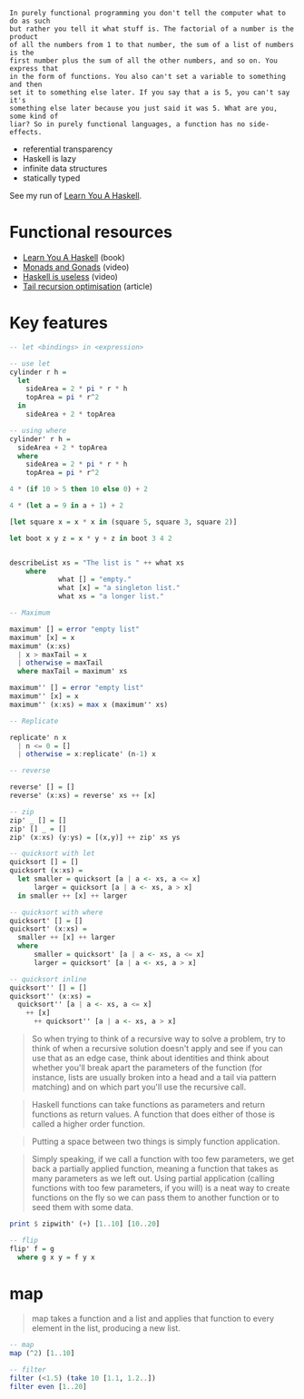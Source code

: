 ```
In purely functional programming you don't tell the computer what to do as such
but rather you tell it what stuff is. The factorial of a number is the product
of all the numbers from 1 to that number, the sum of a list of numbers is the
first number plus the sum of all the other numbers, and so on. You express that
in the form of functions. You also can't set a variable to something and then
set it to something else later. If you say that a is 5, you can't say it's
something else later because you just said it was 5. What are you, some kind of
liar? So in purely functional languages, a function has no side-effects. 
```

- referential transparency
- Haskell is lazy
- infinite data structures
- statically typed

See my run of [Learn You A Haskell](learn-you-a-haskell).

# Functional resources
- [Learn You A Haskell](http://learnyouahaskell.com/chapters) (book)
- [Monads and Gonads](https://www.youtube.com/watch?v=b0EF0VTs9Dc) (video) 
- [Haskell is useless](https://www.youtube.com/watch?v=iSmkqocn0oQ) (video)
- [Tail recursion optimisation](https://www.quora.com/What-is-tail-recursion-Why-is-it-so-bad) (article)

# Key features
```haskell
-- let <bindings> in <expression>

-- use let
cylinder r h =
  let
    sideArea = 2 * pi * r * h
    topArea = pi * r^2
  in
    sideArea + 2 * topArea

-- using where
cylinder' r h =
  sideArea + 2 * topArea
  where
    sideArea = 2 * pi * r * h
    topArea = pi * r^2

4 * (if 10 > 5 then 10 else 0) + 2  

4 * (let a = 9 in a + 1) + 2  

[let square x = x * x in (square 5, square 3, square 2)]  

let boot x y z = x * y + z in boot 3 4 2 


describeList xs = "The list is " ++ what xs  
    where
			what [] = "empty."  
			what [x] = "a singleton list."  
			what xs = "a longer list." 

-- Maximum

maximum' [] = error "empty list"
maximum' [x] = x
maximum' (x:xs)
  | x > maxTail = x
  | otherwise = maxTail
  where maxTail = maximum' xs

maximum'' [] = error "empty list"
maximum'' [x] = x
maximum'' (x:xs) = max x (maximum'' xs)

-- Replicate

replicate' n x
  | n <= 0 = []
  | otherwise = x:replicate' (n-1) x

-- reverse

reverse' [] = []
reverse' (x:xs) = reverse' xs ++ [x]

-- zip
zip' _ [] = []
zip' [] _ = []
zip' (x:xs) (y:ys) = [(x,y)] ++ zip' xs ys

-- quicksort with let
quicksort [] = []
quicksort (x:xs) =
  let smaller = quicksort [a | a <- xs, a <= x]
      larger = quicksort [a | a <- xs, a > x]
  in smaller ++ [x] ++ larger

-- quicksort with where
quicksort' [] = []
quicksort' (x:xs) =
  smaller ++ [x] ++ larger
  where
      smaller = quicksort' [a | a <- xs, a <= x]
      larger = quicksort' [a | a <- xs, a > x]

-- quicksort inline
quicksort'' [] = []
quicksort'' (x:xs) =
  quicksort'' [a | a <- xs, a <= x]
    ++ [x]
      ++ quicksort'' [a | a <- xs, a > x]
```

> So when trying to think of a recursive way to solve a problem, try to think of
> when a recursive solution doesn't apply and see if you can use that as an edge
> case, think about identities and think about whether you'll break apart the
> parameters of the function (for instance, lists are usually broken into a head
> and a tail via pattern matching) and on which part you'll use the recursive
> call.

> Haskell functions can take functions as parameters and return functions as
> return values. A function that does either of those is called a higher order
> function.

> Putting a space between two things is simply function application.

> Simply speaking, if we call a function with too few parameters, we get back a
> partially applied function, meaning a function that takes as many parameters as
> we left out. Using partial application (calling functions with too few
> parameters, if you will) is a neat way to create functions on the fly so we can
> pass them to another function or to seed them with some data.

```haskell
print $ zipwith' (+) [1..10] [10..20]

-- flip
flip' f = g
  where g x y = f y x
```

# map
> map takes a function and a list and applies that function to every element in
> the list, producing a new list. 

```haskell
-- map
map (^2) [1..10]

-- filter
filter (<1.5) (take 10 [1.1, 1.2..])
filter even [1..20]
```

